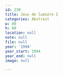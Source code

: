 ```yaml
---
id: 230
title: Jeux de lumiére I
categories: Abstrait
w: 80
h: 80
location: null
note: null
file: null
year: '1994'
year_start: 1994
year_end: null
image: null

---
```

